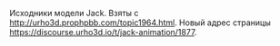 Исходники модели Jack. Взяты с <http://urho3d.prophpbb.com/topic1964.html>.
Новый адрес страницы <https://discourse.urho3d.io/t/jack-animation/1877>.
